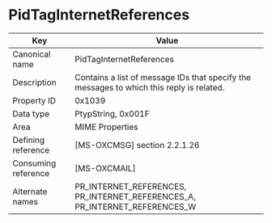 # PidTagInternetReferences

| Key | Value |
|---|---|
| Canonical name | PidTagInternetReferences |
| Description | Contains a list of message IDs that specify the messages to which this reply is related. |
| Property ID | 0x1039 |
| Data type | PtypString, 0x001F |
| Area | MIME Properties |
| Defining reference | [MS-OXCMSG] section 2.2.1.26 |
| Consuming reference | [MS-OXCMAIL] |
| Alternate names | PR_INTERNET_REFERENCES, PR_INTERNET_REFERENCES_A, PR_INTERNET_REFERENCES_W |
